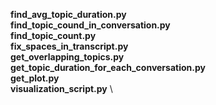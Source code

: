 **find_avg_topic_duration.py** \
**find_topic_cound_in_conversation.py** \
**find_topic_count.py** \
**fix_spaces_in_transcript.py** \
**get_overlapping_topics.py** \
**get_topic_duration_for_each_conversation.py** \
**get_plot.py** \
**visualization_script.py** \
